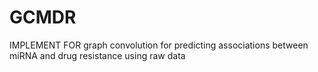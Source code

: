 # GCMDR
IMPLEMENT FOR graph convolution for predicting associations between miRNA and drug resistance using raw data
